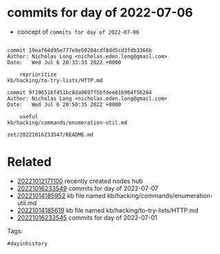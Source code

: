 # commits for day of 2022-07-06

- concept of `commits for day of 2022-07-06`

```

commit 19eaf64d95e777e9e50204cdf8dd5cd3fdb3366b
Author: Nicholas Long <nicholas.eden.long@gmail.com>
Date:   Wed Jul 6 20:33:33 2022 +0000

    reprioritize
kb/hacking/to-try-lists/HTTP.md

commit 9f196516f451bc8da9697f5bfdee01b964f56264
Author: Nicholas Long <nicholas.eden.long@gmail.com>
Date:   Wed Jul 6 20:50:35 2022 +0000

    useful
kb/hacking/commands/enumeration-util.md
```

` zet/20221016233547/README.md `

# Related

- [20221012171100](/zet/20221012171100/README.md) recently created nodes hub
- [20221016233549](/zet/20221016233549/README.md) commits for day of 2022-07-07
- [20221014185952](/zet/20221014185952/README.md) kb file named kb/hacking/commands/enumeration-util.md
- [20221014185619](/zet/20221014185619/README.md) kb file named kb/hacking/to-try-lists/HTTP.md
- [20221016233545](/zet/20221016233545/README.md) commits for day of 2022-07-01

Tags:

    #dayinhistory
